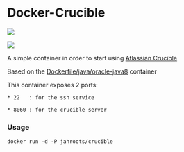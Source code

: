 Docker-Crucible
===============

[![](https://images.microbadger.com/badges/image/jahroots/crucible.svg)](https://microbadger.com/images/jahroots/crucible "Get your own version badge on microbadger.com")

[![](https://images.microbadger.com/badges/version/jahroots/crucible.svg)](https://microbadger.com/images/jahroots/crucible "Get your own version badge on microbadger.com")

A simple container in order to start using [Atlassian Crucible](https://www.atlassian.com/software/crucible/overview)

Based on the [Dockerfile/java/oracle-java8](https://github.com/dockerfile/java/tree/master/oracle-java8) container

This container exposes 2 ports:

	* 22   : for the ssh service
	
	* 8060 : for the crucible server

### Usage
	docker run -d -P jahroots/crucible
